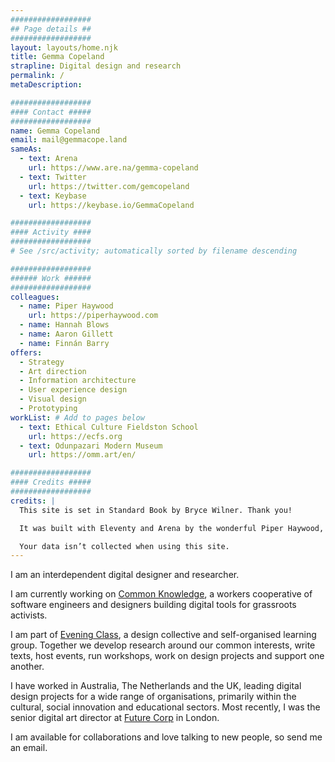```yaml
---
##################
## Page details ##
##################
layout: layouts/home.njk
title: Gemma Copeland
strapline: Digital design and research
permalink: /
metaDescription:

##################
#### Contact #####
##################
name: Gemma Copeland
email: mail@gemmacope.land
sameAs:
  - text: Arena
    url: https://www.are.na/gemma-copeland
  - text: Twitter
    url: https://twitter.com/gemcopeland
  - text: Keybase
    url: https://keybase.io/GemmaCopeland

##################
#### Activity ####
##################
# See /src/activity; automatically sorted by filename descending

##################
###### Work ######
##################
colleagues:
  - name: Piper Haywood
    url: https://piperhaywood.com
  - name: Hannah Blows
  - name: Aaron Gillett
  - name: Finnán Barry
offers:
  - Strategy
  - Art direction
  - Information architecture
  - User experience design
  - Visual design
  - Prototyping
workList: # Add to pages below
  - text: Ethical Culture Fieldston School
    url: https://ecfs.org
  - text: Odunpazari Modern Museum
    url: https://omm.art/en/

##################
#### Credits #####
##################
credits: |
  This site is set in Standard Book by Bryce Wilner. Thank you!

  It was built with Eleventy and Arena by the wonderful Piper Haywood, and it is hosted on Netlify. If you’re interested, you can check out the [Github repo](#). Something something something about open source.

  Your data isn’t collected when using this site.
---
```


I am an interdependent digital designer and researcher.

I am currently working on [Common Knowledge](#), a workers cooperative of software engineers and designers building digital tools for grassroots activists.

I am part of [Evening Class](#), a design collective and self-organised learning group. Together we develop research around our common interests, write texts, host events, run workshops, work on design projects and support one another.

I have worked in Australia, The Netherlands and the UK, leading digital design projects for a wide range of organisations, primarily within the cultural, social innovation and educational sectors. Most recently, I was the senior digital art director at [Future Corp](#) in London.

I am available for collaborations and love talking to new people, so send me an email.
